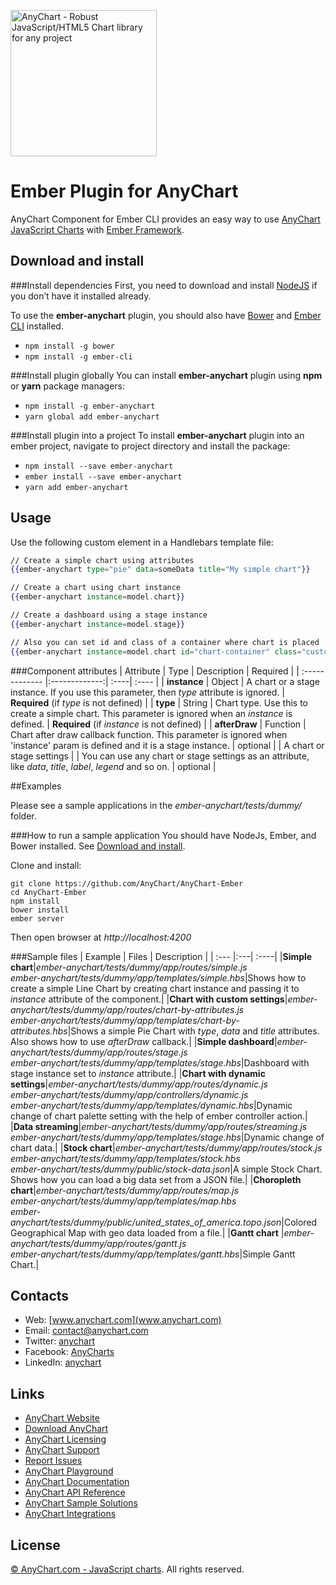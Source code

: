 [<img src="https://cdn.anychart.com/images/logo-transparent-segoe.png?2" width="234px" alt="AnyChart - Robust JavaScript/HTML5 Chart library for any project">](https://anychart.com)

Ember Plugin for AnyChart
=========================

AnyChart Component for Ember CLI provides an easy way to use [AnyChart JavaScript Charts](http://anychart.com) with [Ember Framework](http://emberjs.com/).  

## Download and install

###Install dependencies
First, you need to download and install [NodeJS](https://nodejs.org/en/) if you don’t have it installed already.

To use the **ember-anychart** plugin, you should also have [Bower](https://bower.io/) and [Ember CLI](https://ember-cli.com/) installed.

* `npm install -g bower`  
* `npm install -g ember-cli`

###Install plugin globally
You can install **ember-anychart** plugin using **npm** or **yarn** package managers:  
* `npm install -g ember-anychart`  
* `yarn global add ember-anychart`  

###Install plugin into a project
To install **ember-anychart** plugin into an ember project, navigate to project directory and install the package: 

* `npm install --save ember-anychart`
*  `ember install --save ember-anychart`
* `yarn add ember-anychart`

## Usage

Use the following custom element in a Handlebars template file:

```handlebars
// Create a simple chart using attributes
{{ember-anychart type="pie" data=someData title="My simple chart"}}

// Create a chart using chart instance
{{ember-anychart instance=model.chart}}

// Create a dashboard using a stage instance
{{ember-anychart instance=model.stage}}

// Also you can set id and class of a container where chart is placed
{{ember-anychart instance=model.chart id="chart-container" class="custom-styled-container"}}
```

###Component attributes
| Attribute | Type | Description | Required |
| :------------- |:-------------:| :----| :---- |
| **instance** | Object | A chart or a stage instance. If you use this parameter, then *type* attribute is ignored. | **Required** (if *type* is not defined) |
| **type** | String | Chart type. Use this to create a simple chart. This parameter is ignored when an *instance* is defined. | **Required** (if *instance* is not defined) |
| **afterDraw** | Function | Chart after draw callback function. This parameter is ignored when 'instance' param is defined and it is a stage instance. | optional |
| A chart or stage settings | | You can use any chart or stage settings as an attribute, like *data*, *title*, *label*, *legend* and so on. | optional |

##Examples

Please see a sample applications in the *ember-anychart/tests/dummy/* folder.

###How to run a sample application
You should have NodeJs, Ember, and Bower installed. See [Download and install](#download-and-install).

Clone and install:
```
git clone https://github.com/AnyChart/AnyChart-Ember
cd AnyChart-Ember
npm install
bower install
ember server
```

Then open browser at *http://localhost:4200*

###Sample files
| Example | Files | Description |
| :--- |:---| :----|
|**Simple chart**|*ember-anychart/tests/dummy/app/routes/simple.js*<br>*ember-anychart/tests/dummy/app/templates/simple.hbs*|Shows how to create a simple Line Chart by creating chart instance and passing it to *instance* attribute of the component.|
|**Chart with custom settings**|*ember-anychart/tests/dummy/app/routes/chart-by-attributes.js*<br>*ember-anychart/tests/dummy/app/templates/chart-by-attributes.hbs*|Shows a simple Pie Chart with *type*, *data* and *title* attributes.<br>Also shows how to use *afterDraw* callback.|
|**Simple dashboard**|*ember-anychart/tests/dummy/app/routes/stage.js*<br>*ember-anychart/tests/dummy/app/templates/stage.hbs*|Dashboard with stage instance set to *instance* attribute.|
|**Chart with dynamic settings**|*ember-anychart/tests/dummy/app/routes/dynamic.js*<br>*ember-anychart/tests/dummy/app/controllers/dynamic.js*<br>*ember-anychart/tests/dummy/app/templates/dynamic.hbs*|Dynamic change of chart palette setting with the help of ember controller action.|
|**Data streaming**|*ember-anychart/tests/dummy/app/routes/streaming.js*<br>*ember-anychart/tests/dummy/app/templates/stage.hbs*|Dynamic change of chart data.|
|**Stock chart**|*ember-anychart/tests/dummy/app/routes/stock.js*<br>*ember-anychart/tests/dummy/app/templates/stock.hbs*<br>*ember-anychart/tests/dummy/public/stock-data.json*|A simple Stock Chart. Shows how you can load a big data set from a JSON file.|
|**Choropleth chart**|*ember-anychart/tests/dummy/app/routes/map.js*<br>*ember-anychart/tests/dummy/app/templates/map.hbs*<br>*ember-anychart/tests/dummy/public/united_states_of_america.topo.json*|Colored Geographical Map with geo data loaded from a file.|
|**Gantt chart** |*ember-anychart/tests/dummy/app/routes/gantt.js*<br>*ember-anychart/tests/dummy/app/templates/gantt.hbs*|Simple Gantt Chart.|

## Contacts

* Web: [www.anychart.com](www.anychart.com)
* Email: [contact@anychart.com](mailto:contact@anychart.com)
* Twitter: [anychart](https://twitter.com/anychart)
* Facebook: [AnyCharts](https://www.facebook.com/AnyCharts)
* LinkedIn: [anychart](https://www.linkedin.com/company/anychart)

## Links

* [AnyChart Website](http://www.anychart.com)
* [Download AnyChart](http://www.anychart.com/download/)
* [AnyChart Licensing](http://www.anychart.com/buy/)
* [AnyChart Support](http://www.anychart.com/support/)
* [Report Issues](http://github.com/AnyChart/anychart/issues)
* [AnyChart Playground](http://playground.anychart.com)
* [AnyChart Documentation](http://docs.anychart.com)
* [AnyChart API Reference](http://api.anychart.com)
* [AnyChart Sample Solutions](http://www.anychart.com/solutions/)
* [AnyChart Integrations](http://www.anychart.com/integrations/)

## License

[© AnyChart.com - JavaScript charts](http://www.anychart.com). All rights reserved.
